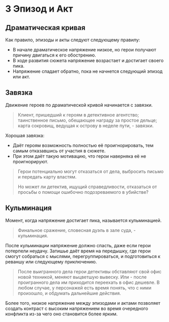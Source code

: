 # 3 Эпизод и Акт

## Драматическая кривая

Как правило, эпизоды и акты следуют следующему правилу:
- В начале драматическое напряжение низкое, но герои получают причину двигаться к его обострению.
- В ходе развития сюжета напряжение возрастает и достигает своего пика.
- Напряжение спадает обратно, пока не начнется следующий эпизод или акт.

## Завязка

Движение героев по драматической кривой начинается с завязки.

>Клиент, пришедший к героям в детективное агентство;
>таинственное письмо, обещающее награду за простое дельце;
>карта сокровищ, ведущая к острову в неделе пути, - завязки.

Хорошая завязка:
- Даёт героям возможность полностью её проигнорировать, тем самым отказавшись от участия в сюжете.
- При этом даёт такую мотивацию, что герои наверняка её не проигнорируют.

>Герои потенциально могут отказаться от дела, выбросить письмо и передать карту властям.
>
>Но может ли детектив, ищущий справедливости, отказаться от просьбы о помощи ошибочно подозреваемого в убийстве?

## Кульминация

Момент, когда напряжение достигает пика, называется кульминацией.

>Финальное сражение, словесная дуэль в зале суда, - кульминация.

После кульминации напряжение должно спасть, даже если герои потерпели неудачу.
Затишье даёт время на передышку, где герои смогут собраться с мыслями, перегруппироваться,
и подготовиться к реваншу или следующему приключению.

>После выигранного дела герои детективы обставляют свой офис новой техникой, меняют выцветшую вывеску.
>Или - после проигранного дела им приходится переехать в офис дешевле.
>В любом случае, у персонажей есть время понять, что с ними произошло, и обдумать дальнейшие действия.

Более того, низкое напряжение между эпизодами и актами
позволяет создать контраст с высоким напряжением во время очередного конфликта
из-за чего оно становится более ярким.
